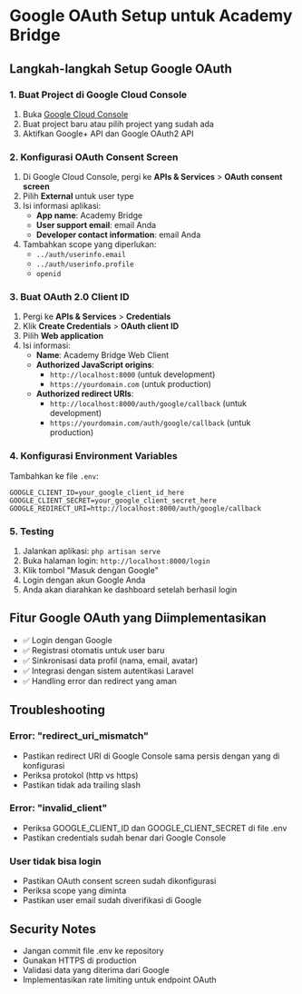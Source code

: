 # Google OAuth Setup untuk Academy Bridge

## Langkah-langkah Setup Google OAuth

### 1. Buat Project di Google Cloud Console

1. Buka [Google Cloud Console](https://console.cloud.google.com/)
2. Buat project baru atau pilih project yang sudah ada
3. Aktifkan Google+ API dan Google OAuth2 API

### 2. Konfigurasi OAuth Consent Screen

1. Di Google Cloud Console, pergi ke **APIs & Services** > **OAuth consent screen**
2. Pilih **External** untuk user type
3. Isi informasi aplikasi:
   - **App name**: Academy Bridge
   - **User support email**: email Anda
   - **Developer contact information**: email Anda
4. Tambahkan scope yang diperlukan:
   - `../auth/userinfo.email`
   - `../auth/userinfo.profile`
   - `openid`

### 3. Buat OAuth 2.0 Client ID

1. Pergi ke **APIs & Services** > **Credentials**
2. Klik **Create Credentials** > **OAuth client ID**
3. Pilih **Web application**
4. Isi informasi:
   - **Name**: Academy Bridge Web Client
   - **Authorized JavaScript origins**: 
     - `http://localhost:8000` (untuk development)
     - `https://yourdomain.com` (untuk production)
   - **Authorized redirect URIs**:
     - `http://localhost:8000/auth/google/callback` (untuk development)
     - `https://yourdomain.com/auth/google/callback` (untuk production)

### 4. Konfigurasi Environment Variables

Tambahkan ke file `.env`:

```env
GOOGLE_CLIENT_ID=your_google_client_id_here
GOOGLE_CLIENT_SECRET=your_google_client_secret_here
GOOGLE_REDIRECT_URI=http://localhost:8000/auth/google/callback
```

### 5. Testing

1. Jalankan aplikasi: `php artisan serve`
2. Buka halaman login: `http://localhost:8000/login`
3. Klik tombol "Masuk dengan Google"
4. Login dengan akun Google Anda
5. Anda akan diarahkan ke dashboard setelah berhasil login

## Fitur Google OAuth yang Diimplementasikan

- ✅ Login dengan Google
- ✅ Registrasi otomatis untuk user baru
- ✅ Sinkronisasi data profil (nama, email, avatar)
- ✅ Integrasi dengan sistem autentikasi Laravel
- ✅ Handling error dan redirect yang aman

## Troubleshooting

### Error: "redirect_uri_mismatch"
- Pastikan redirect URI di Google Console sama persis dengan yang di konfigurasi
- Periksa protokol (http vs https)
- Pastikan tidak ada trailing slash

### Error: "invalid_client"
- Periksa GOOGLE_CLIENT_ID dan GOOGLE_CLIENT_SECRET di file .env
- Pastikan credentials sudah benar dari Google Console

### User tidak bisa login
- Pastikan OAuth consent screen sudah dikonfigurasi
- Periksa scope yang diminta
- Pastikan user email sudah diverifikasi di Google

## Security Notes

- Jangan commit file .env ke repository
- Gunakan HTTPS di production
- Validasi data yang diterima dari Google
- Implementasikan rate limiting untuk endpoint OAuth
